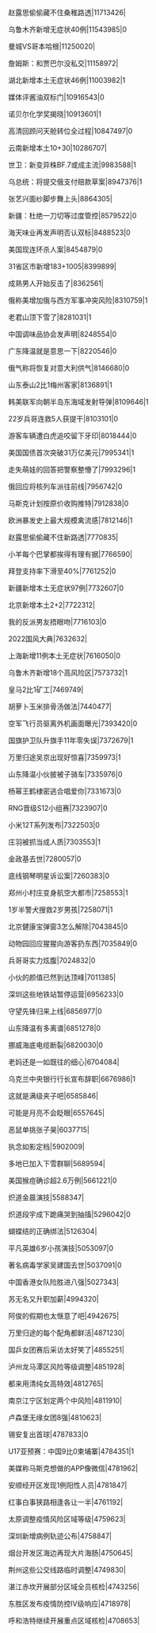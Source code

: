 赵露思偷偷藏不住桑稚路透|11713426|

乌鲁木齐新增无症状40例|11543985|0

曼城VS哥本哈根|11250020|

詹姆斯：和贾巴尔没私交|11158972|

湖北新增本土无症状46例|11003982|1

媒体评酱油双标门|10916543|0

诺贝尔化学奖揭晓|10913601|1

高清回顾问天舱转位全过程|10847497|0

云南新增本土10+30|10286707|

世卫：新变异株BF.7或成主流|9983588|1

乌总统：将提交俄支付赔款草案|8947376|1

张艺兴面纱脚步舞上头|8864305|

新疆：杜绝一刀切等过度管控|8579522|0

海天味业再发声明否认双标|8488523|0

美国现连环杀人案|8454879|0

31省区市新增183+1005|8399899|

成熟男人开始反击了|8362561|

俄称美增加俄与西方军事冲突风险|8310759|1

老君山顶下雪了|8281031|1

中国调味品协会发声明|8248554|0

广东降温就是意思一下|8220546|0

俄气称将恢复对意大利供气|8146680|0

山东泰山2比1梅州客家|8136891|1

韩美联军向朝半岛东海域发射导弹|8109646|1

22岁兵哥连救5人获提干|8103101|0

游客车辆遭白虎追咬留下牙印|8018444|0

美国国债首次突破31万亿美元|7995341|1

走失萌娃的回答把警察整懵了|7993296|1

俄回应将核列车派往前线|7956742|0

马斯克计划按原价收购推特|7912838|0

欧洲暴发史上最大规模禽流感|7812146|1

赵露思偷偷藏不住新路透|7770835|

小羊每个巴掌都挨得有理有据|7766590|

拜登支持率下滑至40%|7761252|0

新疆新增本土无症状97例|7732607|0

北京新增本土2+2|7722312|

我的反派男友捂眼吻|7716103|0

2022国风大典|7632632|

上海新增11例本土无症状|7616050|0

乌鲁木齐新增18个高风险区|7573732|1

皇马2比1矿工|7469749|

胡萝卜玉米排骨汤做法|7440477|

空军飞行员驱离外机画面曝光|7393420|0

国旗护卫队升旗手11年零失误|7372679|1

万里归途吴京出现好惊喜|7359973|1

山东降温小伙披被子骑车|7335976|0

杨幂王鹤棣密逃合唱爱你|7331673|0

RNG晋级S12小组赛|7323907|0

小米12T系列发布|7322503|0

庄羽被抓当成人质|7303553|1

金政基去世|7280057|0

底线钢琴明星诉讼案|7260383|0

郑州小村庄变身航空大都市|7258553|1

1岁半警犬搜救2岁男孩|7258071|1

北京健康宝弹窗3怎么解除|7043845|0

动物园回应猩猩向游客扔东西|7035849|0

兵哥哥实力炫腹|7024832|0

小伙的颜值已然到达顶峰|7011385|

深圳这些地铁站暂停运营|6956233|0

守望先锋归来上线|6856977|0

山东降温有多离谱|6851278|0

挪威海底电缆断裂|6820030|0

老妈还是一如既往的细心|6704084|

乌克兰中央银行行长宣布辞职|6676986|1

这就是满级夹子吧|6585846|

可能是月亮不会眨眼|6557645|

恶鼠单挑张子昊|6037715|

执念如影定档|5902009|

多地已加入下雪群聊|5689594|

美国猴痘确诊超2.6万例|5661221|0

炽道金晨演技|5588347|

炽道段宇成下跪痛哭到抽搐|5296042|0

蝴蝶结的正确绑法|5126304|

平凡英雄6岁小孩演技|5053097|0

著名病毒学家吴建国去世|5037091|0

中国香港女队险胜进八强|5027343|

苏无名又升职加薪|4994320|

阿俊的假期也太惬意了吧|4942675|

万里归途的每个配角都鲜活|4871230|

国乒女团赛后采访太好笑了|4855251|

泸州龙马潭区风险等级调整|4851928|

都来用清纯女高特效|4812765|

南京江宁区划定两个中风险|4811910|

卢森堡无缘女团8强|4810623|

锡安复出首球|4787833|0

U17亚预赛：中国9比0柬埔寨|4784351|1

美媒称马斯克想做的APP像微信|4781962|

安顺经开区发现1例阳性人员|4781847|

红事白事狭路相逢各让一半|4761192|

太原调整疫情风险区域等级|4759623|

深圳新增病例轨迹公布|4758847|

烟台开发区海边再现大片海肠|4750645|

荆州这些公交线路临时调整|4749830|

湛江赤坎开展部分区域全员核检|4743256|

东胜区发布疫情防控IV级响应|4718978|

呼和浩特继续开展重点区域核检|4708653|

